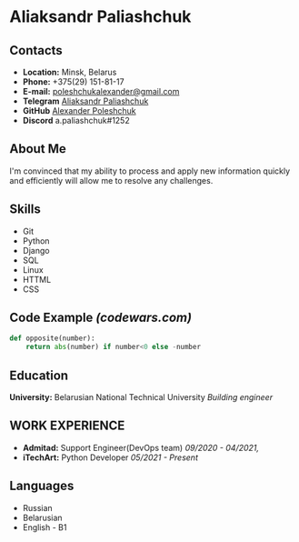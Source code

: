 # Aliaksandr Paliashchuk
## Contacts
* **Location:** Minsk, Belarus
* **Phone:** +375(29) 151-81-17
* **E-mail:** poleshchukalexander@gmail.com
* **Telegram** [Aliaksandr Paliashchuk](https://t.me/field_of_pikes)
* **GitHub** [Alexander Poleshchuk](https://github.com/AlexanderPoleshchuk)
* **Discord** a.paliashchuk#1252
## About Me
I'm convinced that my ability to process and apply new information quickly and efficiently will allow me to resolve any challenges.
## Skills
* Git
* Python
* Django
* SQL
* Linux
* HTTML
* CSS

## Code Example *(codewars.com)*
``` Python 
def opposite(number):
    return abs(number) if number<0 else -number
```
## Education
**University:** Belarusian National Technical University *Building engineer*

## WORK EXPERIENCE
* **Admitad:** Support Engineer(DevOps team) *09/2020 - 04/2021,*
* **iTechArt:** Python Developer *05/2021 - Present*

## Languages
* Russian
* Belarusian
* English - B1